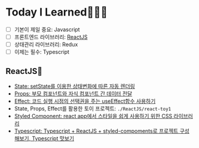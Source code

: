 # Today I Learned👩🏻‍💻

- [ ] 기본이 제일 중요: Javascript
- [ ] 프론트엔드 라이브러리: [ReactJS](#reactjs)
- [ ] 상태관리 라이브러리: Redux
- [ ] 이제는 필수: Typescript

## ReactJS🌈
- [State: setState를 이용한 상태변화에 따른 자동 렌더링](./ReactJS/01_State.md)
- [Props: 부모 컴포넌트와 자식 컴포넌트 간 데이터 전달](./ReactJS/02_Props.md)
- [Effect: 코드 실행 시점의 선택권을 주는 useEffect함수 사용하기](./ReactJS/03_Effect.md)
- State, Props, Effect를 활용한 토이 프로젝트: `./ReactJS/react-toy1`
- [Styled Component: react app에서 스타일을 쉽게 사용하기 위한 CSS 라이브러리](./ReactJS/04_Styled_Component.md)
- [Typescript: Typescript + ReactJS + styled-compoments로 프로젝트 구성해보기, Typescript 맛보기](./ReactJS/05_Typescript.md)